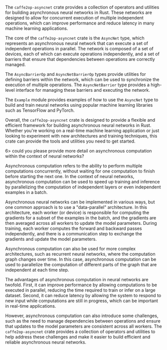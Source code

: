 The `caffe2op-asyncnet` crate provides
a collection of operators and utilities for
building asynchronous neural networks in
Rust. These networks are designed to allow for
concurrent execution of multiple independent
operations, which can improve performance and
reduce latency in many machine learning
applications.

The core of the `caffe2op-asyncnet` crate is the
`AsyncNet` type, which represents an asynchronous
neural network that can execute a set of
independent operations in parallel. The network is
composed of a set of devices, each of which can
execute operations independently, and a set of
barriers that ensure that dependencies between
operations are correctly managed.

The `AsyncBarrierOp` and `AsyncNetBarrierOp` types
provide utilities for defining barriers within the
network, which can be used to synchronize the
execution of multiple operations. The
`AsyncNetBarrier` type provides a high-level
interface for managing these barriers and
executing the network.

The `Example` module provides examples of how to
use the `AsyncNet` type to build and train neural
networks using popular machine learning libraries
such as TensorFlow and PyTorch.

Overall, the `caffe2op-asyncnet` crate is designed
to provide a flexible and efficient framework for
building asynchronous neural networks in
Rust. Whether you're working on a real-time
machine learning application or just looking to
experiment with new architectures and training
techniques, this crate can provide the tools and
utilities you need to get started.

6> could you please provide more detail on
asynchronous computation within the context of
neural networks?

Asynchronous computation refers to the ability to
perform multiple computations concurrently,
without waiting for one computation to finish
before starting the next one. In the context of
neural networks, asynchronous computation can be
used to speed up training and inference by
parallelizing the computation of independent
layers or even independent examples in a batch.

Asynchronous neural networks can be implemented in
various ways, but one common approach is to use
a "data-parallel" architecture. In this
architecture, each worker (or device) is
responsible for computing the gradients for
a subset of the examples in the batch, and the
gradients are then averaged across all workers to
update the model parameters. During training, each
worker computes the forward and backward passes
independently, and there is a communication step
to exchange the gradients and update the model
parameters.

Asynchronous computation can also be used for more
complex architectures, such as recurrent neural
networks, where the computation graph changes over
time. In this case, asynchronous computation can
be used to parallelize the computation of
different parts of the graph that are independent
at each time step.

The advantages of asynchronous computation in
neural networks are twofold. First, it can improve
performance by allowing computations to be
executed in parallel, reducing the time required
to train or infer on a large dataset. Second, it
can reduce latency by allowing the system to
respond to new input while computations are still
in progress, which can be important in real-time
applications.

However, asynchronous computation can also
introduce some challenges, such as the need to
manage dependencies between operations and ensure
that updates to the model parameters are
consistent across all workers. The
`caffe2op-asyncnet` crate provides a collection of
operators and utilities to help address these
challenges and make it easier to build efficient
and reliable asynchronous neural networks.
